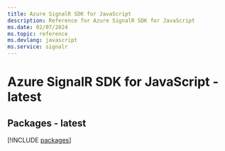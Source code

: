 ```yaml
---
title: Azure SignalR SDK for JavaScript
description: Reference for Azure SignalR SDK for JavaScript
ms.date: 02/07/2024
ms.topic: reference
ms.devlang: javascript
ms.service: signalr
---
```

# Azure SignalR SDK for JavaScript - latest
## Packages - latest
[!INCLUDE [packages](signalr-index.md)]